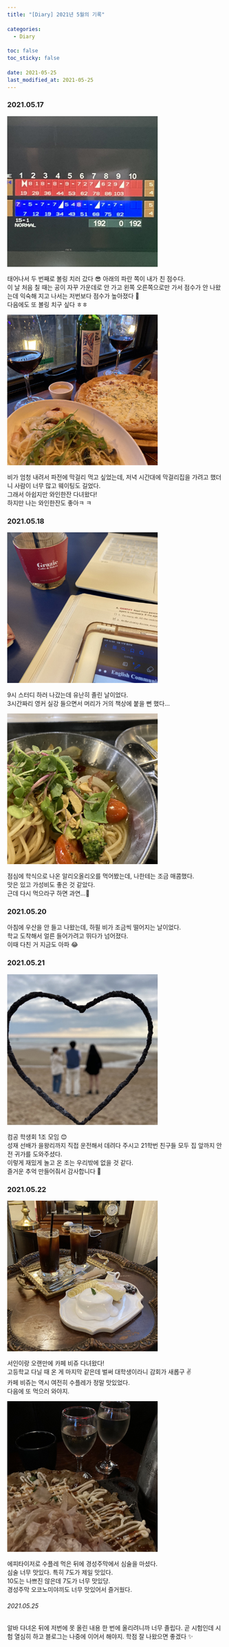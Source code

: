 ```yaml
---
title: "[Diary] 2021년 5월의 기록"

categories:
  - Diary

toc: false
toc_sticky: false
 
date: 2021-05-25
last_modified_at: 2021-05-25
---
```



### 2021.05.17  

<img src="/assets/images/21052501/21052501_1.jpg" width="350em">  

태어나서 두 번째로 볼링 치러 갔다 😎 아래의 파란 쪽이 내가 친 점수다.  
이 날 처음 칠 때는 공이 자꾸 가운데로 안 가고 왼쪽 오른쪽으로만 가서 점수가 안 나왔는데 익숙해 지고 나서는 저번보다 점수가 높아졌다 👀  
다음에도 또 볼링 치구 싶다 ㅎㅎ  

<img src="/assets/images/21052501/21052501_2.jpg" width="350em">  

비가 엄청 내려서 파전에 막걸리 먹고 싶었는데, 저녁 시간대에 막걸리집을 가려고 했더니 사람이 너무 많고 웨이팅도 길었다.  
그래서 아쉽지만 와인한잔 다녀왔다!  
하지만 나는 와인한잔도 좋아ㅋ ㅋ  

### 2021.05.18  

<img src="/assets/images/21052501/21052501_3.jpg" width="350em">  

9시 스터디 하러 나갔는데 유난히 졸린 날이었다.  
3시간짜리 영커 실강 들으면서 머리가 거의 책상에 붙을 뻔 했다...  

<img src="/assets/images/21052501/21052501_4.jpg" width="350em">  

점심에 학식으로 나온 알리오올리오를 먹어봤는데, 나한테는 조금 매콤했다.  
맛은 있고 가성비도 좋은 것 같았다.  
근데 다시 먹으라구 하면 과연...🤔  

### 2021.05.20  

아침에 우산을 안 들고 나왔는데, 하필 비가 조금씩 떨어지는 날이었다.  
학교 도착해서 얼른 들어가려고 뛰다가 넘어졌다.  
이때 다친 거 지금도 아파 😂  

### 2021.05.21  

<img src="/assets/images/21052501/21052501_5.jpg" width="350em">  

컴공 학생회 1조 모임 😊  
성재 선배가 을왕리까지 직접 운전해서 데려다 주시고 21학번 친구들 모두 집 앞까지 안전 귀가를 도와주셨다.  
이렇게 재밌게 놀고 온 조는 우리밖에 없을 것 같다.  
즐거운 추억 만들어줘서 감사합니다 🌊  

### 2021.05.22  

<img src="/assets/images/21052501/21052501_6.jpg" width="350em">  

서인이랑 오랜만에 카페 비쥬 다녀왔다!  
고등학교 다닐 때 온 게 마지막 같은데 벌써 대학생이라니 감회가 새롭구 ✌  
카페 비쥬는 역시 여전히 수플레가 정말 맛있었다.  
다음에 또 먹으러 와야지.  

<img src="/assets/images/21052501/21052501_7.jpg" width="350em">  

에피타이저로 수플레 먹은 뒤에 경성주막에서 심술을 마셨다.  
심술 너무 맛있다. 특히 7도가 제일 맛있다.  
10도는 나쁘진 않은데 7도가 너무 맛있당.  
경성주막 오코노미야끼도 너무 맛있어서 즐거웠다.  

###### 2021.05.25  
알바 다녀온 뒤에 저번에 못 올린 내용 한 번에 올리려니까 너무 졸립다. 곧 시험인데 시험 열심히 하고 블로그는 나중에 이어서 해야지. 학점 잘 나왔으면 좋겠다 ✨  